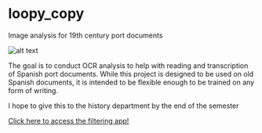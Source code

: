 # loopy_copy
Image analysis for 19th century port documents

![alt text](https://github.com/eemeidinger/loopy_copy/blob/first_image/workflow.png?raw=true)

The goal is to conduct OCR analysis to help with reading and transcription of Spanish port documents. While this project is designed to be used on old Spanish documents, it is intended to be flexible enough to be trained on any form of writing.

I hope to give this to the history department by the end of the semester

[Click here to access the filtering app!](https://loopycopy.streamlit.app/)
